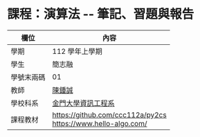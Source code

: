 # 課程：演算法 -- 筆記、習題與報告

欄位 | 內容
-----|--------
學期 | 112 學年上學期
學生 |  簡志融
學號末兩碼 | 01
教師 | [陳鍾誠](https://www.nqu.edu.tw/educsie/index.php?act=blog&code=list&ids=4)
學校科系 | [金門大學資訊工程系](https://www.nqu.edu.tw/educsie/index.php)
課程教材 | https://github.com/ccc112a/py2cs <br/> https://www.hello-algo.com/
